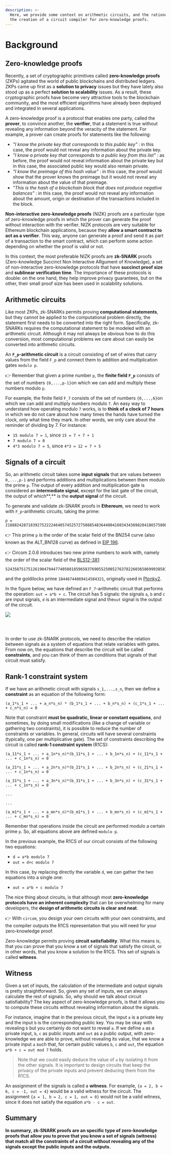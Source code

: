 ```yaml
---
description: >-
  Here, we provide some context on arithmetic circuits, and the rationale for
  the creation of a circuit compiler for zero-knowledge proofs.
---
```


# Background

## Zero-knowledge proofs <a id="zero-knowledge-proofs"></a>

Recently, a set of cryptographic primitives called **zero-knowledge proofs** (ZKPs) agitated the world of public blockchains and distributed ledgers. ZKPs came up first as a **solution to privacy** issues but they have lately also stood up as a perfect **solution to scalability** issues. As a result, these cryptographic proofs have become very attractive tools to the blockchain community, and the most efficient algorithms have already been deployed and integrated in several applications.

A zero-knowledge proof is a protocol that enables one party, called the **prover**, to convince another, the **verifier**, that a statement is true without revealing any information beyond the veracity of the statement. For example, a prover can create proofs for statements like the following:

* _"I know the private key that corresponds to this public key"_ : in this case, the proof would not reveal any information about the private key.
* _"I know a private key that corresponds to a public key from this list"_ : as before, the proof would not reveal information about the private key but in this case, the associated public key would also remain private.
* _"I know the preimage of this hash value"_ : in this case, the proof would show that the prover knows the preimage but it would not reveal any information about the value of that preimage.
* _"This is the hash of a blockchain block that does not produce negative balances"_ : in this case, the proof would not reveal any information about the amount, origin or destination of the transactions included in the block.

**Non-interactive zero-knowledge proofs** (NIZK) proofs are a particular type of zero-knowledge proofs in which the prover can generate the proof without interaction with the verifier. NIZK protocols are very suitable for Ethereum blockchain applications, because they **allow a smart contract to act as a verifier**. This way, anyone can generate a proof and send it as part of a transaction to the smart contract, which can perform some action depending on whether the proof is valid or not.

In this context, the most preferable NIZK proofs are **zk-SNARK** proofs (Zero-knowledge Succinct Non Interactive ARgument of Knowledge), a set of non-interactive zero-knowledge protocols that have **succinct proof size** and **sublinear verification time**. The importance of these protocols is double: on the one hand, they help improve privacy guarantees, but on the other, their small proof size has been used in scalability solutions.

## Arithmetic circuits <a id="arithmetic-circuits"></a>

Like most ZKPs, zk-SNARKs permits proving **computational statements**, but they cannot be applied to the computational problem directly, the statement first needs to be converted into the right form. Specifically, zk-SNARKs requires the computational statement to be modeled with an arithmetic circuit. Although it may not always be obvious how to do this conversion, most computational problems we care about can easily be converted into arithmetic circuits.

An **`F_p`-arithmetic circuit** is a circuit consisting of set of wires that carry values from the field `F_p` and connect them to addition and multiplication gates `modulo p`.

👉 Remember that given a prime number `p`, the **finite field** **`F_p`** consists of the set of numbers `{0,...,p-1}`on which we can add and multiply these numbers modulo `p`.

For example, the finite field `F_7` consists of the set of numbers `{0,...,6}`on which we can add and multiply numbers modulo `7`. An easy way to understand how operating modulo `7` works, is to **think of a clock of 7 hours** in which we do not care about how many times the hands have turned the clock, only what time they mark. In other words, we only care about the reminder of dividing by 7. For instance:

* `15 modulo 7 = 1`, since `15 = 7 + 7 + 1`
* `7 modulo 7 = 0`
* `4*3 modulo 7 = 5`, since `4*3 = 12 = 7 + 5`

## Signals of a circuit <a id="signals-of-a-circuit"></a>

So, an arithmetic circuit takes some **input signals** that are values between `0,...,p-1` and performs additions and multiplications between them modulo the prime `p`. The output of every addition and multiplication gate is considered an **intermediate signal**, except for the last gate of the circuit, the output of which**,** is the **output signal** of the circuit.

To generate and validate zk-SNARK proofs in **Ethereum**, we need to work with `F_p`-arithmetic circuits, taking the prime:

```text
p = 21888242871839275222246405745257275088548364400416034343698204186575808495617
```
👉 This prime `p` is the order of the scalar field of the BN254 curve (also known as the ALT_BN128 curve) as defined in [EIP 196](https://eips.ethereum.org/EIPS/eip-196). 

👉 Circom 2.0.6 introduces two new prime numbers to work with, namely the order of the scalar field of the [BLS12-381](https://electriccoin.co/blog/new-snark-curve/)
```text
52435875175126190479447740508185965837690552500527637822603658699938581184513
```
and the goldilocks prime `18446744069414584321`, originally used in [Plonky2](https://github.com/mir-protocol/plonky2).

In the figure below, we have defined an `F_7`-arithmetic circuit that performs the operation: `out = a*b + c`. The circuit has 5 signals: the signals `a`, `b` and `c` are input signals, `d` is an intermediate signal and the`out` signal is the output of the circuit.

![](https://gblobscdn.gitbook.com/assets%2F-MDt-cjMfCLyy351MraT%2F-MHR5icu-Jxuas-UC7DY%2F-MHR60RuAQK6qNzhOPgE%2Foutput.jpg?alt=media&token=39d3d332-cac5-4546-ab43-9f489241ae50)

### ​ <a id="undefined"></a>

In order to use zk-SNARK protocols, we need to describe the relation between signals as a system of equations that relate variables with gates. From now on, the equations that describe the circuit will be called **constraints**, and you can think of them as conditions that signals of that circuit must satisfy.

## Rank-1 constraint system <a id="rank-1-constraint-system"></a>

If we have an arithmetic circuit with signals `s_1,...,s_n`, then we define a **constraint** as an equation of the following form:

`(a_1*s_1 + ... + a_n*s_n) * (b_1*s_1 + ... + b_n*s_n) + (c_1*s_1 + ... + c_n*s_n) = 0`

Note that constraint **must be quadratic, linear or constant equations**, and sometimes, by doing small modifications (like a change of variable or gathering two constraints), it is possible to reduce the number of constraints or variables. In general, circuits will have several constraints (typically, one per multiplicative gate). The set of constraints describing the circuit is called **rank-1 constraint system** (R1CS):

`(a_11*s_1 + ... + a_1n*s_n)*(b_11*s_1 + ... + b_1n*s_n) + (c_11*s_1 + ... + c_1n*s_n) = 0 `

`(a_21*s_1 + ... + a_2n*s_n)*(b_21*s_1 + ... + b_2n*s_n) + (c_21*s_1 + ... + c_1n*s_n) = 0 `

`(a_31*s_1 + ... + a_3n*s_n)*(b_31*s_1 + ... + b_3n*s_n) + (c_31*s_1 + ... + c_1n*s_n) = 0 `

`...`

`...`

`(a_m1*s_1 + ... + a_mn*s_n)*(b_m1*s_1 + ... + b_mn*s_n) + (c_m1*s_1 + ... + c_mn*s_n) = 0`

Remember that operations inside the circuit are performed modulo a certain prime `p`. So, all equations above are defined `modulo p`.

In the previous example, the R1CS of our circuit consists of the following two equations:

* `d = a*b modulo 7`
* `out = d+c modulo 7`

In this case, by replacing directly the variable `d`, we can gather the two equations into a single one:

* `out = a*b + c modulo 7`

The nice thing about circuits, is that although most **zero-knowledge protocols have an inherent complexity** that can be overwhelming for many developers, the **design of arithmetic circuits is clear and neat**.

👉 With `circom`, you design your own circuits with your own constraints, and the compiler outputs the R1CS representation that you will need for your zero-knowledge proof.

Zero-knowledge permits proving **circuit satisfiability**. What this means is, that you can prove that you know a set of signals that satisfy the circuit, or in other words, that you know a solution to the R1CS. This set of signals is called **witness**.

## Witness <a id="witness"></a>

Given a set of inputs, the calculation of the intermediate and output signals is pretty straightforward. So, given any set of inputs, we can always calculate the rest of signals. So, why should we talk about circuit satisfiability? The key aspect of zero-knowledge proofs, is that it allows you to compute these circuits without revealing information about the signals.

For instance, imagine that in the previous circuit, the input `a` is a private key and the input `b` is the corresponding public key. You may be okay with revealing `b` but you certainly do not want to reveal `a`. If we define `a` as a private input, `b`, `c` as public inputs and `out` as a public output, with zero-knowledge we are able to prove, without revealing its value, that we know a private input `a` such that, for certain public values `b`, `c` and `out`, the equation `a*b + c = out mod 7` holds.

> Note that we could easily deduce the value of `a` by isolating it from the other signals. It is important to design circuits that keep the privacy of the private inputs and prevent deducing them from the R1CS.

An assignment of the signals is called a **witness**. For example, `{a = 2, b = 6, c = -1, out = 4}` would be a valid witness for the circuit. The assignment `{a = 1, b = 2, c = 1, out = 0}` would not be a valid witness, since it does not satisfy the equation `a*b - c = out`.

## Summary <a id="summary"></a>

​**In summary, zk-SNARK proofs are an specific type of zero-knowledge proofs that allow you to prove that you know a set of signals (witness) that match all the constraints of a circuit without revealing any of the signals except the public inputs and the outputs.**

